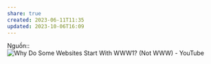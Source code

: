 ```yaml
---
share: true
created: 2023-06-11T11:35
updated: 2023-10-06T16:09
---
```

Nguồn:: ![Why Do Some Websites Start With WWW1? (Not WWW) - YouTube](https://youtu.be/8Fq-hsGYS-8)

